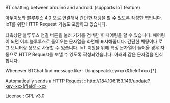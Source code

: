 BT chatting between arduino and android. (supports IoT feature)

아두이노와 블루투스 4.0 으로 연결해서 간단한 채팅을 할 수 있도록 작성한 앱입니다. IoT를 위한 HTTP Request 기능도 포함하고 있습니다.

좌측상단 블루투스 연결 버튼을 눌러 기기를 검색한 후 페어링을 할 수 있습니다. 페어링이 되면 이후 블루투스로 들어오는 문자열을 화면에 표시해줍니다. 간단한 채팅이나 로그 모니터링 용으로 사용할 수 있습니다. IoT 지원을 위해 특정 문자열이 들어올 경우 자동으로 HTTP Request를 보낼 수 있도록 작성되었습니다. 아래와 같은 문자열을 인식합니다.

Whenever BTChat find message like : thingspeak:key=xxx&field1=xxx[*] 

Automatically sends a HTTP Request : http://184.106.153.149/update?key=xxx&field1=xxx


License : GPL v3.0
